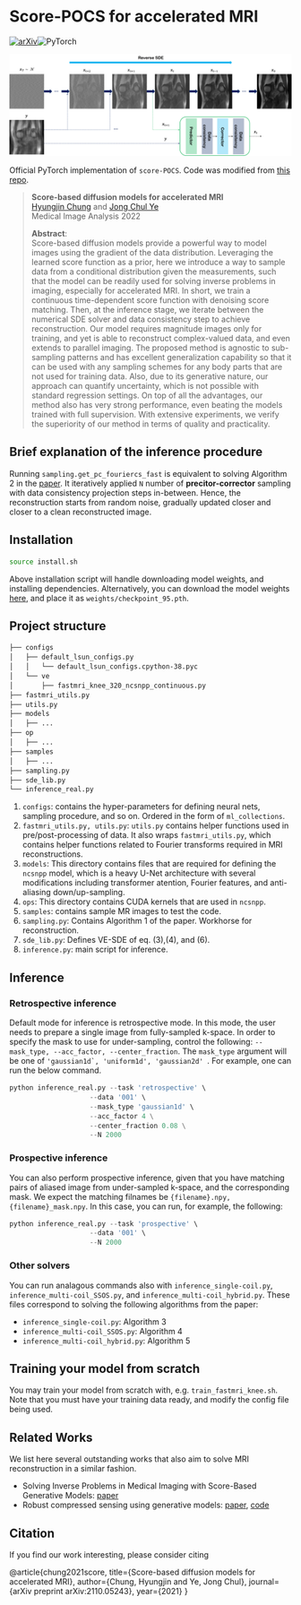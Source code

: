 # Score-POCS for accelerated MRI

[![arXiv](https://img.shields.io/badge/arXiv-2110.05243-red)](https://arxiv.org/abs/2110.05243)![PyTorch](https://img.shields.io/badge/PyTorch-%23EE4C2C.svg?style=for-the-badge&logo=PyTorch&logoColor=white)

![concept](./assets/concept.png)

Official PyTorch implementation of ```score-POCS```. Code was modified from [this repo](https://github.com/yang-song/score_sde_pytorch).

> **Score-based diffusion models for accelerated MRI**<br>
> [Hyungjin Chung](https://hj-chung.com) and [Jong Chul Ye](https://bispl.weebly.com/professor.html) <br>
> Medical Image Analysis 2022
> 
>**Abstract**: <br>
>Score-based diffusion models provide a powerful way to model images using the gradient of the data distribution. Leveraging the learned score function as a prior, here we introduce a way to sample data from a conditional distribution given the measurements, such that the model can be readily used for solving inverse problems in imaging, especially for accelerated MRI. In short, we train a continuous time-dependent score function with denoising score matching. Then, at the inference stage, we iterate between the numerical SDE solver and data consistency  step to achieve reconstruction. Our model requires magnitude images only for training, and yet is able to reconstruct complex-valued data, and even extends to parallel imaging. The proposed method is agnostic to sub-sampling patterns and has excellent generalization capability so that it can be used with any sampling schemes for any body parts that are not used for training data. Also, due to its generative nature, our approach can quantify uncertainty, which is not possible with standard regression settings. On top of all the advantages, our method also has very strong performance, even beating the models trained with full supervision. With extensive experiments, we verify the superiority of our method in terms of quality and practicality.

## Brief explanation of the inference procedure

Running ```sampling.get_pc_fouriercs_fast``` is equivalent to solving Algorithm 2
in the [paper](https://arxiv.org/abs/2110.05243). It iteratively applied ```N```
number of **precitor-corrector** sampling with data consistency projection steps in-between.
Hence, the reconstruction starts from random noise, gradually updated closer and closer to
a clean reconstructed image.

## Installation

```bash
source install.sh
```
Above installation script will handle downloading model weights, and installing dependencies.
Alternatively, you can download the model weights [here](?), and place it as ```weights/checkpoint_95.pth```.

## Project structure

```bash
├── configs
│   ├── default_lsun_configs.py
│   │   └── default_lsun_configs.cpython-38.pyc
│   └── ve
│       ├── fastmri_knee_320_ncsnpp_continuous.py
├── fastmri_utils.py
├── utils.py
├── models
│   ├── ...
├── op
│   ├── ...
├── samples
│   ├── ...
├── sampling.py
├── sde_lib.py
└── inference_real.py
```

1. ```configs```: contains the hyper-parameters for defining neural nets, sampling procedure, and so on.
Ordered in the form of ```ml_collections```.
2. ```fastmri_utils.py, utils.py```: ```utils.py``` contains helper functions used in pre/post-processing of data. It also
wraps ```fastmri_utils.py```, which contains helper functions related to Fourier transforms required in MRI reconstructions.
3. ```models```: This directory contains files that are required for defining the ```ncsnpp``` model, which is a
heavy U-Net architecture with several modifications including transformer atention, Fourier features, and anti-aliasing down/up-sampling.
4. ```ops```: This directory contains CUDA kernels that are used in ```ncsnpp```.
5. ```samples```: contains sample MR images to test the code.
6. ```sampling.py```: Contains Algorithm 1 of the paper. Workhorse for reconstruction.
7. ```sde_lib.py```: Defines VE-SDE of eq. (3),(4), and (6).
8. ```inference.py```: main script for inference.

## Inference

### Retrospective inference

Default mode for inference is retrospective mode. In this mode, the user needs to prepare a single image from fully-sampled k-space.
In order to specify the mask to use for under-sampling, control the following: ```--mask_type, --acc_factor, --center_fraction```.
The ```mask_type``` argument will be one of ```'gaussian1d`, 'uniform1d', 'gaussian2d' ```. For example, one can run the below command.

```python
python inference_real.py --task 'retrospective' \
                    --data '001' \
                    --mask_type 'gaussian1d' \
                    --acc_factor 4 \
                    --center_fraction 0.08 \
                    --N 2000
```

### Prospective inference

You can also perform prospective inference, given that you have matching pairs of aliased image from under-sampled k-space, and the corresponding mask.
We expect the matching filnames be ```{filename}.npy, {filename}_mask.npy```. In this case, you can run, for example, the following:

```python
python inference_real.py --task 'prospective' \
                    --data '001' \
                    --N 2000
```

### Other solvers

You can run analagous commands also with ```inference_single-coil.py```, ```inference_multi-coil_SSOS.py```, and ```inference_multi-coil_hybrid.py```. These files correspond to solving the following algorithms from the paper:
- ```inference_single-coil.py```: Algorithm 3
- ```inference_multi-coil_SSOS.py```: Algorithm 4
- ```inference_multi-coil_hybrid.py```: Algorithm 5

## Training your model from scratch

You may train your model from scratch with, e.g. ```train_fastmri_knee.sh```. Note that you must have your training data ready, and modify the config file being used.

## Related Works

We list here several outstanding works that also aim to solve MRI reconstruction in a similar fashion. 
- Solving Inverse Problems in Medical Imaging with Score-Based Generative Models: [paper](https://openreview.net/forum?id=4rFAhgrA0lA)
- Robust compressed sensing using generative models: [paper](https://proceedings.neurips.cc/paper/2020/hash/07cb5f86508f146774a2fac4373a8e50-Abstract.html), [code](https://github.com/utcsilab/csgm-mri-langevin)

## Citation
If you find our work interesting, please consider citing

  @article{chung2021score,
    title={Score-based diffusion models for accelerated MRI},
    author={Chung, Hyungjin and Ye, Jong Chul},
    journal={arXiv preprint arXiv:2110.05243},
    year={2021}
  }

